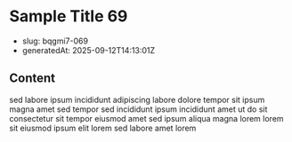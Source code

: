 # Sample Title 69

- slug: bqgmi7-069
- generatedAt: 2025-09-12T14:13:01Z

## Content
sed labore ipsum incididunt adipiscing labore dolore tempor sit ipsum magna amet sed tempor sed incididunt ipsum incididunt amet ut do sit consectetur sit tempor eiusmod amet sed ipsum aliqua magna lorem lorem sit eiusmod ipsum elit lorem sed labore amet lorem
